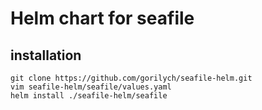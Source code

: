 # Helm chart for seafile #

## installation ##

```
git clone https://github.com/gorilych/seafile-helm.git
vim seafile-helm/seafile/values.yaml
helm install ./seafile-helm/seafile
```
